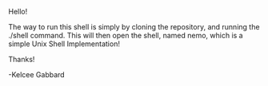 Hello!

The way to run this shell is simply by cloning the repository, and running the ./shell command.
This will then open the shell, named nemo, which is a simple Unix Shell Implementation!

Thanks!

-Kelcee Gabbard
